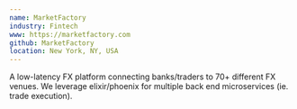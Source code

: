 ```yaml
---
name: MarketFactory
industry: Fintech
www: https://marketfactory.com
github: MarketFactory
location: New York, NY, USA
---
```

A low-latency FX platform connecting banks/traders to 70+ different FX venues. We leverage elixir/phoenix for multiple back end microservices (ie. trade execution).
